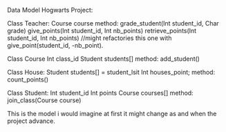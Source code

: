 Data Model Hogwarts Project:

Class Teacher:
   Course course
 method:
   grade_student(Int student_id, Char grade)
   give_points(Int student_id, Int nb_points)
   retrieve_points(Int student_id, Int nb_points) //might refactories this one with give_point(student_id, -nb_point).

Class Course
   Int class_id
   Student students[]
 method:
   add_student()
  
Class House:
   Student students[] = student_lsit
   Int houses_point;
 method:
   count_points()

Class Student:
   Int student_id
   Int points
   Course courses[]
 method:
   join_class(Course course)


This is the model i would imagine at first it might change as and when the project advance.

